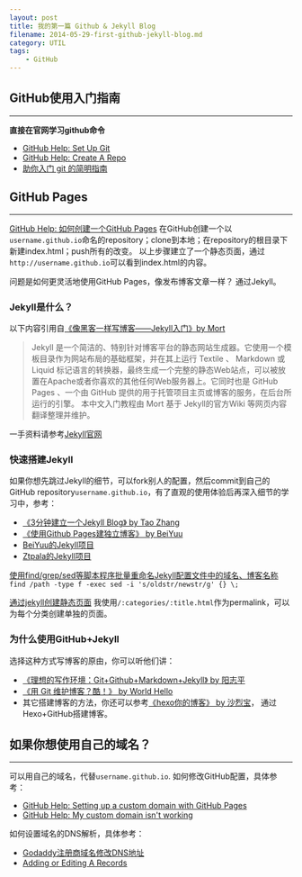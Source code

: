 ```yaml
---
layout: post
title: 我的第一篇 Github & Jekyll Blog
filename: 2014-05-29-first-github-jekyll-blog.md
category: UTIL
tags:
    - GitHub
---
```


## GitHub使用入门指南

------
**直接在官网学习github命令**
 
- [GitHub Help: Set Up Git](https://help.github.com/articles/set-up-git)
- [GitHub Help: Create A Repo](https://help.github.com/articles/create-a-repo)
- [助你入门 git 的简明指南](http://rogerdudler.github.io/git-guide/index.zh.html)


## GitHub Pages

------
[GitHub Help: 如何创建一个GitHub Pages](https://pages.github.com/)
在GitHub创建一个以`username.github.io`命名的repository；clone到本地；在repository的根目录下新建index.html；push所有的改变。
以上步骤建立了一个静态页面，通过`http://username.github.io`可以看到index.html的内容。

问题是如何更灵活地使用GitHub Pages，像发布博客文章一样？
通过Jekyll。

### Jekyll是什么？

<!-- more -->

以下内容引用自[《像黑客一样写博客——Jekyll入门》by Mort](http://www.soimort.org/posts/101/)

> Jekyll 是一个简洁的、特别针对博客平台的静态网站生成器。它使用一个模板目录作为网站布局的基础框架，并在其上运行 Textile 、 Markdown 或 Liquid 标记语言的转换器，最终生成一个完整的静态Web站点，可以被放置在Apache或者你喜欢的其他任何Web服务器上。它同时也是 GitHub Pages 、一个由 GitHub 提供的用于托管项目主页或博客的服务，在后台所运行的引擎。
> 本中文入门教程由 Mort 基于 Jekyll的官方Wiki 等网页内容翻译整理并维护。

一手资料请参考[Jekyll官网](http://jekyllrb.com/)


### 快速搭建Jekyll

如果你想先跳过Jekyll的细节，可以fork别人的配置，然后commit到自己的GitHub repository`username.github.io`，有了直观的使用体验后再深入细节的学习中，参考：

- [《3分钟建立一个Jekyll Blog》 by Tao Zhang](http://ztpala.com/2012/01/12/zero-to-hosted-jekyll-blog-in-3-minutes/)
- [《使用Github Pages建独立博客》 by BeiYuu](http://beiyuu.com/github-pages/)
- [BeiYuu的Jekyll项目](https://github.com/beiyuu/beiyuu.github.com.git)
- [Ztpala的Jekyll项目](https://github.com/pala/pala.github.com)

[使用find/grep/sed等脚本程序批量重命名Jekyll配置文件中的域名、博客名称](http://stackoverflow.com/questions/6178498/using-grep-and-sed-to-find-and-replace-a-string)
`find /path -type f -exec sed -i 's/oldstr/newstr/g' {} \;`

[通过jekyll创建静态页面](http://jekyllrb.com/docs/pages/)
我使用`/:categories/:title.html`作为permalink，可以为每个分类创建单独的页面。


### 为什么使用GitHub+Jekyll

选择这种方式写博客的原由，你可以听他们讲：

- [《理想的写作环境：Git+Github+Markdown+Jekyll》 by 阳志平](http://www.yangzhiping.com/tech/writing-space.html)
- [《用 Git 维护博客？酷！》 by World Hello](http://www.worldhello.net/2011/11/29/jekyll-based-blog-setup.html)
- 其它搭建博客的方法，你还可以参考[《hexo你的博客》 by 沙烈宝](http://ibruce.info/2013/11/22/hexo-your-blog/)， 通过Hexo+GitHub搭建博客。



## 如果你想使用自己的域名？

------
可以用自己的域名，代替`username.github.io`.
如何修改GitHub配置，具体参考：

- [GitHub Help: Setting up a custom domain with GitHub Pages](https://help.github.com/articles/setting-up-a-custom-domain-with-github-pages)
- [GitHub Help: My custom domain isn't working](https://help.github.com/articles/my-custom-domain-isn-t-working)

如何设置域名的DNS解析，具体参考：

- [Godaddy注册商域名修改DNS地址](https://support.dnspod.cn/Kb/showarticle/tsid/42/)
- [Adding or Editing A Records](http://support.godaddy.com/help/article/680/managing-dns-for-your-domain-names)
